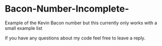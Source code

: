 # Bacon-Number-Incomplete-
Example of the Kevin Bacon number but this currently only works with a small example list

If you have any questions about my code feel free to leave a reply.
